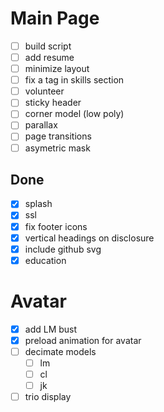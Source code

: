 # Main Page
- [ ] build script
- [ ] add resume
- [ ] minimize layout
- [ ] fix a tag in skills section
- [ ] volunteer
- [ ] sticky header
- [ ] corner model (low poly)
- [ ] parallax
- [ ] page transitions
- [ ] asymetric mask

## Done
- [x] splash
- [x] ssl
- [x] fix footer icons
- [x] vertical headings on disclosure
- [x] include github svg
- [x] education

# Avatar
- [x] add LM bust
- [x] preload animation for avatar
- [ ] decimate models
	- [ ] lm
	- [ ] cl
	- [ ] jk
- [ ] trio display
